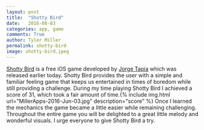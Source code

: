 ```yaml
---
layout: post
title:  "Shotty Bird"
date:   2016-06-03 
categories: app, game
comments: True
author: Tyler Miller
permalink: shotty-bird
image: shotty-bird.jpeg
---
```


[Shotty Bird](https://itunes.apple.com/app/id1114259560?ls=1&mt=8) is a free iOS game developed by [Jorge Tapia](http://jorgetapia.net/) which was released earlier today. Shotty Bird provides the user with a simple and familiar feeling game that keeps us entertained in times of boredom while still providing a challenge. During my time playing Shotty Bird I achieved a score of 31, which took a fair amount of time.{% include img.html url="MillerApps-2016-Jun-03.jpg" description="score" %} Once I learned the mechanics the game became a little easier while remaining challenging. Throughout the entire game you will be delighted to a great little melody and wonderful visuals. I urge everyone to give Shotty Bird a try.
